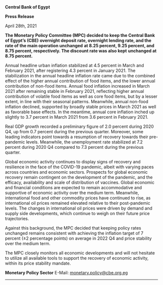 **Central Bank of Egypt**

**Press Release**

April 28th, 2021

**The Monetary Policy Committee (MPC) decided to keep the Central Bank of Egypt’s (CBE)**
**overnight deposit rate, overnight lending rate, and the rate of the main operation unchanged**
**at 8.25 percent, 9.25 percent, and 8.75 percent, respectively. The discount rate was also kept**
**unchanged at 8.75 percent.**

Annual headline urban inflation stabilized at 4.5 percent in March and February 2021, after
registering 4.3 percent in January 2021. The stabilization in the annual headline inflation rate
came due to the combined effect of the higher annual contribution of food items, and the lower
annual contribution of non-food items. Annual food inflation increased in March 2021 after
remaining stable in February 2021, reflecting higher annual contribution of volatile food items as
well as core food items, but by a lesser extent, in line with their seasonal patterns. Meanwhile,
annual non-food inflation declined, supported by broadly stable prices in March 2021 as well as
favorable base effects. In the meantime, annual core inflation inched up slightly to 3.7 percent in
March 2021 from 3.6 percent in February 2021.

Real GDP growth recorded a preliminary figure of 2.0 percent during 2020 Q4, up from 0.7
percent during the previous quarter. Moreover, some leading indicators point towards a
resumption of recovery towards their pre-pandemic levels. Meanwhile, the unemployment rate
stabilized at 7.2 percent during 2020 Q4 compared to 7.3 percent during the previous quarter.

Global economic activity continues to display signs of recovery and resilience in the face of the
COVID-19 pandemic, albeit with varying paces across countries and economic sectors. Prospects
for global economic recovery remain contingent on the development of the pandemic, and the
efficacy, availability and scale of distribution of vaccines. Global economic and financial
conditions are expected to remain accommodative and supportive of economic activity over the
medium term. Meanwhile, international food and other commodity prices have continued to
rise, as international oil prices remained elevated relative to their post-pandemic levels. The
changes in international oil prices were driven by demand and supply side developments, which
continue to weigh on their future price trajectories.

Against this background, the MPC decided that keeping policy rates unchanged remains
consistent with achieving the inflation target of 7 percent (±2 percentage points) on average in
2022 Q4 and price stability over the medium term.

The MPC closely monitors all economic developments and will not hesitate to utilize all available
tools to support the recovery of economic activity, within its price stability mandate.

**Monetary Policy Sector**
E-Mail: monetary.policy@cbe.org.eg


-----

